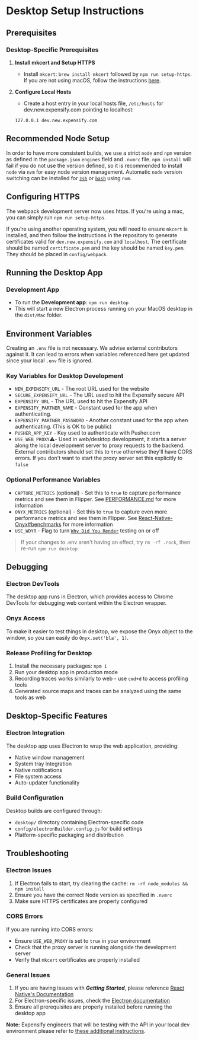 # Desktop Setup Instructions

## Prerequisites

### Desktop-Specific Prerequisites

1. **Install mkcert and Setup HTTPS**
   - Install `mkcert`: `brew install mkcert` followed by `npm run setup-https`. If you are not using macOS, follow the instructions [here](https://github.com/FiloSottile/mkcert?tab=readme-ov-file#installation).

2. **Configure Local Hosts**
   - Create a host entry in your local hosts file, `/etc/hosts` for dev.new.expensify.com pointing to localhost:
   ```
   127.0.0.1 dev.new.expensify.com
   ```

## Recommended Node Setup
In order to have more consistent builds, we use a strict `node` and `npm` version as defined in the `package.json` `engines` field and `.nvmrc` file. `npm install` will fail if you do not use the version defined, so it is recommended to install `node` via `nvm` for easy node version management. Automatic `node` version switching can be installed for [`zsh`](https://github.com/nvm-sh/nvm#zsh) or [`bash`](https://github.com/nvm-sh/nvm#bash) using `nvm`.

## Configuring HTTPS

The webpack development server now uses https. If you're using a mac, you can simply run `npm run setup-https`.

If you're using another operating system, you will need to ensure `mkcert` is installed, and then follow the instructions in the repository to generate certificates valid for `dev.new.expensify.com` and `localhost`. The certificate should be named `certificate.pem` and the key should be named `key.pem`. They should be placed in `config/webpack`.

## Running the Desktop App

### Development App
- To run the **Development app**: `npm run desktop`
- This will start a new Electron process running on your MacOS desktop in the `dist/Mac` folder.

## Environment Variables

Creating an `.env` file is not necessary. We advise external contributors against it. It can lead to errors when variables referenced here get updated since your local `.env` file is ignored.

### Key Variables for Desktop Development
- `NEW_EXPENSIFY_URL` - The root URL used for the website
- `SECURE_EXPENSIFY_URL` - The URL used to hit the Expensify secure API
- `EXPENSIFY_URL` - The URL used to hit the Expensify API
- `EXPENSIFY_PARTNER_NAME` - Constant used for the app when authenticating.
- `EXPENSIFY_PARTNER_PASSWORD` - Another constant used for the app when authenticating. (This is OK to be public)
- `PUSHER_APP_KEY` - Key used to authenticate with Pusher.com
- `USE_WEB_PROXY`⚠️- Used in web/desktop development, it starts a server along the local development server to proxy requests to the backend. External contributors should set this to `true` otherwise they'll have CORS errors. If you don't want to start the proxy server set this explicitly to `false`

### Optional Performance Variables
- `CAPTURE_METRICS` (optional) - Set this to `true` to capture performance metrics and see them in Flipper. See [PERFORMANCE.md](contributingGuides/PERFORMANCE.md#performance-metrics-opt-in-on-local-release-builds) for more information
- `ONYX_METRICS` (optional) - Set this to `true` to capture even more performance metrics and see them in Flipper. See [React-Native-Onyx#benchmarks](https://github.com/Expensify/react-native-onyx#benchmarks) for more information
- `USE_WDYR` - Flag to turn [`Why Did You Render`](https://github.com/welldone-software/why-did-you-render) testing on or off

> If your changes to .env aren't having an effect, try `rm -rf .rock`, then re-run `npm run desktop`

## Debugging

### Electron DevTools
The desktop app runs in Electron, which provides access to Chrome DevTools for debugging web content within the Electron wrapper.

### Onyx Access
To make it easier to test things in desktop, we expose the Onyx object to the window, so you can easily do `Onyx.set('bla', 1)`.

### Release Profiling for Desktop
1. Install the necessary packages: `npm i`
2. Run your desktop app in production mode
3. Recording traces works similarly to web - use `cmd+d` to access profiling tools
4. Generated source maps and traces can be analyzed using the same tools as web

## Desktop-Specific Features

### Electron Integration
The desktop app uses Electron to wrap the web application, providing:
- Native window management
- System tray integration
- Native notifications
- File system access
- Auto-updater functionality

### Build Configuration
Desktop builds are configured through:
- `desktop/` directory containing Electron-specific code
- `config/electronBuilder.config.js` for build settings
- Platform-specific packaging and distribution

## Troubleshooting

### Electron Issues
1. If Electron fails to start, try clearing the cache: `rm -rf node_modules && npm install`
2. Ensure you have the correct Node version as specified in `.nvmrc`
3. Make sure HTTPS certificates are properly configured

### CORS Errors
If you are running into CORS errors:
- Ensure `USE_WEB_PROXY` is set to `true` in your environment
- Check that the proxy server is running alongside the development server
- Verify that `mkcert` certificates are properly installed

### General Issues
1. If you are having issues with **_Getting Started_**, please reference [React Native's Documentation](https://reactnative.dev/docs/environment-setup)
2. For Electron-specific issues, check the [Electron documentation](https://www.electronjs.org/docs)
3. Ensure all prerequisites are properly installed before running the desktop app

**Note:** Expensify engineers that will be testing with the API in your local dev environment please refer to [these additional instructions](https://stackoverflow.com/c/expensify/questions/7699/7700).
